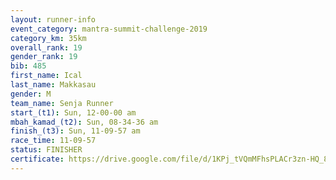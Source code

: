 ```yaml
---
layout: runner-info 
event_category: mantra-summit-challenge-2019 
category_km: 35km 
overall_rank: 19
gender_rank: 19
bib: 485
first_name: Ical
last_name: Makkasau
gender: M
team_name: Senja Runner
start_(t1): Sun, 12-00-00 am
mbah_kamad_(t2): Sun, 08-34-36 am
finish_(t3): Sun, 11-09-57 am
race_time: 11-09-57
status: FINISHER
certificate: https://drive.google.com/file/d/1KPj_tVQmMFhsPLACr3zn-HQ_8UY4GUJg/view?usp=sharing
---
```

